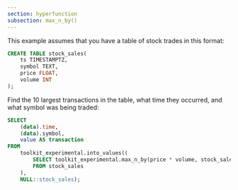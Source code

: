 ```yaml
---
section: hyperfunction
subsection: max_n_by()
---
```


This example assumes that you have a table of stock trades in this format:

```sql
CREATE TABLE stock_sales(
    ts TIMESTAMPTZ,
    symbol TEXT,
    price FLOAT,
    volume INT
);
```

Find the 10 largest transactions in the table, what time they occurred, and what
symbol was being traded:

```sql
SELECT 
    (data).time, 
    (data).symbol, 
    value AS transaction 
FROM
    toolkit_experimental.into_values((
        SELECT toolkit_experimental.max_n_by(price * volume, stock_sales, 10)
        FROM stock_sales
    ), 
    NULL::stock_sales);
```

